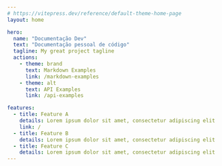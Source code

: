 ```yaml
---
# https://vitepress.dev/reference/default-theme-home-page
layout: home

hero:
  name: "Documentação Dev"
  text: "Documentação pessoal de código"
  tagline: My great project tagline
  actions:
    - theme: brand
      text: Markdown Examples
      link: /markdown-examples
    - theme: alt
      text: API Examples
      link: /api-examples

features:
  - title: Feature A
    details: Lorem ipsum dolor sit amet, consectetur adipiscing elit
    link: /
  - title: Feature B
    details: Lorem ipsum dolor sit amet, consectetur adipiscing elit
  - title: Feature C
    details: Lorem ipsum dolor sit amet, consectetur adipiscing elit
---
```


